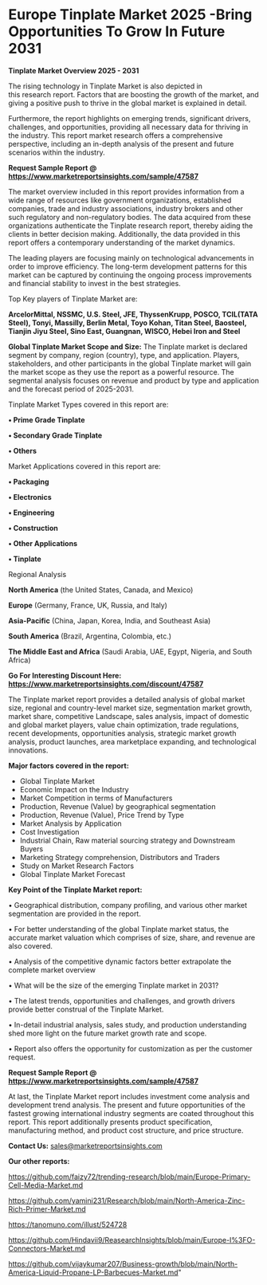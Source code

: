 # Europe Tinplate Market 2025 -Bring Opportunities To Grow In Future 2031

<Strong> Tinplate Market Overview 2025 - 2031</strong>

The rising technology in Tinplate Market is also depicted in this research report. Factors that are boosting the growth of the market, and giving a positive push to thrive in the global market is explained in detail.

Furthermore, the report highlights on emerging trends, significant drivers, challenges, and opportunities, providing all necessary data for thriving in the industry. This report market research offers a comprehensive perspective, including an in-depth analysis of the present and future scenarios within the industry.

<strong>Request Sample Report @ <a href=https://www.marketreportsinsights.com/sample/47587>https://www.marketreportsinsights.com/sample/47587</a></strong>

The market overview included in this report provides information from a wide range of resources like government organizations, established companies, trade and industry associations, industry brokers and other such regulatory and non-regulatory bodies. The data acquired from these organizations authenticate the Tinplate research report, thereby aiding the clients in better decision making. Additionally, the data provided in this report offers a contemporary understanding of the market dynamics.

The leading players are focusing mainly on technological advancements in order to improve efficiency. The long-term development patterns for this market can be captured by continuing the ongoing process improvements and financial stability to invest in the best strategies.

Top Key players of Tinplate Market are:

<strong>ArcelorMittal, NSSMC, U.S. Steel, JFE, ThyssenKrupp, POSCO, TCIL(TATA Steel), Tonyi, Massilly, Berlin Metal, Toyo Kohan, Titan Steel, Baosteel, Tianjin Jiyu Steel, Sino East, Guangnan, WISCO, Hebei Iron and Steel</strong>

<strong><b>Global Tinplate Market Scope and Size:</b></strong>
The Tinplate market is declared segment by company, region (country), type, and application. Players, stakeholders, and other participants in the global Tinplate market will gain the market scope as they use the report as a powerful resource. The segmental analysis focuses on revenue and product by type and application and the forecast period of 2025-2031.

Tinplate Market Types covered in this report are:

<strong>•  Prime Grade Tinplate

•  Secondary Grade Tinplate

•  Others</strong>

Market Applications covered in this report are:

<strong>•  Packaging

•  Electronics

•  Engineering

•  Construction

•  Other Applications

•  Tinplate</strong> 

Regional Analysis

<strong>North America</strong> (the United States, Canada, and Mexico)

<strong>Europe</strong> (Germany, France, UK, Russia, and Italy)

<strong>Asia-Pacific</strong> (China, Japan, Korea, India, and Southeast Asia)

<strong>South America</strong> (Brazil, Argentina, Colombia, etc.)

<strong>The Middle East and Africa</strong> (Saudi Arabia, UAE, Egypt, Nigeria, and South Africa)

<strong>Go For Interesting Discount Here: <a href=https://www.marketreportsinsights.com/discount/47587>https://www.marketreportsinsights.com/discount/47587</a></strong>

The Tinplate market report provides a detailed analysis of global market size, regional and country-level market size, segmentation market growth, market share, competitive Landscape, sales analysis, impact of domestic and global market players, value chain optimization, trade regulations, recent developments, opportunities analysis, strategic market growth analysis, product launches, area marketplace expanding, and technological innovations.

<strong><b>Major factors covered in the report:</b></strong>
<ul>
  <li>Global Tinplate Market </li>
  <li>Economic Impact on the Industry</li>
  <li>Market Competition in terms of Manufacturers</li>
  <li>Production, Revenue (Value) by geographical segmentation</li>
  <li>Production, Revenue (Value), Price Trend by Type</li>
  <li>Market Analysis by Application</li>
  <li>Cost Investigation</li>
  <li>Industrial Chain, Raw material sourcing strategy and Downstream Buyers</li>
  <li>Marketing Strategy comprehension, Distributors and Traders</li>
  <li>Study on Market Research Factors</li>
  <li>Global Tinplate Market Forecast</li>
</ul>

<strong><b>Key Point of the Tinplate Market report:</b></strong>

• Geographical distribution, company profiling, and various other market segmentation are provided in the report.

• For better understanding of the global Tinplate market status, the accurate market valuation which comprises of size, share, and revenue are also covered.

• Analysis of the competitive dynamic factors better extrapolate the complete market overview

• What will be the size of the emerging Tinplate market in 2031?

• The latest trends, opportunities and challenges, and growth drivers provide better construal of the Tinplate Market.

• In-detail industrial analysis, sales study, and production understanding shed more light on the future market growth rate and scope.

• Report also offers the opportunity for customization as per the customer request.

<strong>Request Sample Report @ <a href=https://www.marketreportsinsights.com/sample/47587>https://www.marketreportsinsights.com/sample/47587</a></strong>

At last, the Tinplate Market report includes investment come analysis and development trend analysis. The present and future opportunities of the fastest growing international industry segments are coated throughout this report. This report additionally presents product specification, manufacturing method, and product cost structure, and price structure.

<strong>Contact Us:</strong>
sales@marketreportsinsights.com

<strong>Our other reports:</strong>

<a href=https://github.com/faizy72/trending-research/blob/main/Europe-Primary-Cell-Media-Market.md>https://github.com/faizy72/trending-research/blob/main/Europe-Primary-Cell-Media-Market.md</a>

<a href=https://github.com/yamini231/Research/blob/main/North-America-Zinc-Rich-Primer-Market.md>https://github.com/yamini231/Research/blob/main/North-America-Zinc-Rich-Primer-Market.md</a>

<a href=https://tanomuno.com/illust/524728>https://tanomuno.com/illust/524728</a>

<a href=https://github.com/Hindavii9/ReasearchInsights/blob/main/Europe-I%3FO-Connectors-Market.md>https://github.com/Hindavii9/ReasearchInsights/blob/main/Europe-I%3FO-Connectors-Market.md</a>

<a href=https://github.com/vijaykumar207/Business-growth/blob/main/North-America-Liquid-Propane-LP-Barbecues-Market.md>https://github.com/vijaykumar207/Business-growth/blob/main/North-America-Liquid-Propane-LP-Barbecues-Market.md</a>"
